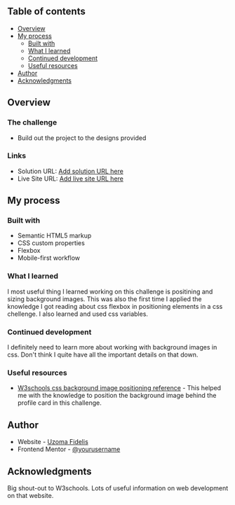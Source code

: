 ## Table of contents

- [Overview](#overview)
- [My process](#my-process)
  - [Built with](#built-with)
  - [What I learned](#what-i-learned)
  - [Continued development](#continued-development)
  - [Useful resources](#useful-resources)
- [Author](#author)
- [Acknowledgments](#acknowledgments)

## Overview

### The challenge

- Build out the project to the designs provided

### Links

- Solution URL: [Add solution URL here](https://your-solution-url.com)
- Live Site URL: [Add live site URL here](https://your-live-site-url.com)

## My process

### Built with

- Semantic HTML5 markup
- CSS custom properties
- Flexbox
- Mobile-first workflow

### What I learned

I most useful thing I learned working on this challenge is positining and sizing background images. This was also the first time I applied the knowledge I got reading about css flexbox in positioning elements in a css chellenge. I also learned and used css variables.

### Continued development

I definitely need to learn more about working with background images in css. Don't think I quite have all the important details on that down.

### Useful resources

- [W3schools css background image positioning reference](https://www.w3schools.com/cssref/pr_background-position.php) - This helped me with the knowledge to position the background image behind the profile card in this challenge.


## Author

- Website - [Uzoma Fidelis]()
- Frontend Mentor - [@yourusername](https://www.frontendmentor.io/profile/UzomaFidelis)

## Acknowledgments

Big shout-out to W3schools. Lots of useful information on web development on that website.